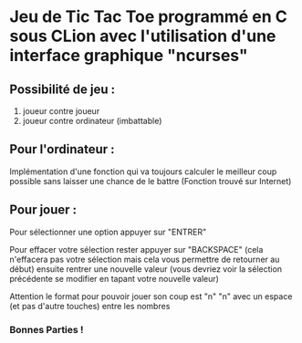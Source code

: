 <h1>Jeu de Tic Tac Toe programmé en C sous CLion avec l'utilisation d'une interface graphique "ncurses"</h1>

<h2>Possibilité de jeu :</h2>

1. joueur contre joueur
2. joueur contre ordinateur (imbattable) 

<h2>Pour l'ordinateur :</h2>

Implémentation d'une fonction qui va toujours calculer le meilleur coup possible sans laisser une chance de le battre 
(Fonction trouvé sur Internet) 


<h2>Pour jouer :</h2>

Pour sélectionner une option appuyer sur "ENTRER" 

Pour effacer votre sélection rester appuyer sur "BACKSPACE" (cela n'effacera pas votre sélection mais cela vous permettre de retourner au début) 
ensuite rentrer une nouvelle valeur (vous devriez voir la sélection précédente se modifier en tapant votre nouvelle valeur)

Attention le format pour pouvoir jouer son coup est "n" "n" avec un espace (et pas d'autre touches) entre les nombres
        

<h3>Bonnes Parties !</h3>
